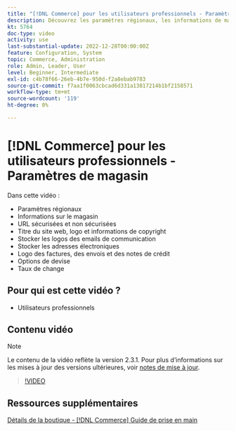```yaml
---
title: "[!DNL Commerce] pour les utilisateurs professionnels - Paramètres du magasin"
description: Découvrez les paramètres régionaux, les informations de magasin, les URL sécurisées et non sécurisées, le titre du site web, le logo, les informations de copyright, les logos des emails de communication, les adresses électroniques de magasin, les options de devise et les taux de change.
kt: 5764
doc-type: video
activity: use
last-substantial-update: 2022-12-28T00:00:00Z
feature: Configuration, System
topic: Commerce, Administration
role: Admin, Leader, User
level: Beginner, Intermediate
exl-id: c4b78f66-26eb-4b7e-950d-f2a8ebab9783
source-git-commit: f7aa1f0063cbcad6d331a13817214b1bf2158571
workflow-type: tm+mt
source-wordcount: '119'
ht-degree: 0%

---
```


# [!DNL Commerce] pour les utilisateurs professionnels - Paramètres de magasin

Dans cette vidéo :

- Paramètres régionaux
- Informations sur le magasin
- URL sécurisées et non sécurisées
- Titre du site web, logo et informations de copyright
- Stocker les logos des emails de communication
- Stocker les adresses électroniques
- Logo des factures, des envois et des notes de crédit
- Options de devise
- Taux de change

## Pour qui est cette vidéo ?

- Utilisateurs professionnels

## Contenu vidéo

>[!NOTE]
>
>Le contenu de la vidéo reflète la version 2.3.1. Pour plus d’informations sur les mises à jour des versions ultérieures, voir [notes de mise à jour](https://experienceleague.adobe.com/docs/commerce-operations/release/notes/overview.html).

>[!VIDEO](https://video.tv.adobe.com/v/35949?quality=12&learn=on)

## Ressources supplémentaires

[Détails de la boutique - [!DNL Commerce] Guide de prise en main](https://experienceleague.adobe.com/docs/commerce-admin/start/setup/store-details.html)
